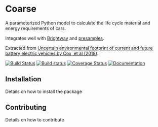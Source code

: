 # Coarse

A parameterized Python model to calculate the life cycle material and energy requirements of cars.

Integrates well with [Brightway](https://brightwaylca.org/) and [presamples](https://github.com/PascalLesage/brightway2-presamples).

Extracted from [Uncertain environmental footprint of current and future battery electric vehicles by Cox, et al (2018)](https://pubs.acs.org/doi/abs/10.1021/acs.est.8b00261).

[![Build Status](https://travis-ci.org/romainsacchi/coarse.svg?branch=master)](https://travis-ci.org/romainsacchi/coarse) [![Build status](https://ci.appveyor.com/api/projects/status/github/romainsacchi/coarse?svg=true)](https://ci.appveyor.com/project/romainsacchi/coarse) [![Coverage Status](https://coveralls.io/repos/github/romainsacchi/coarse/badge.svg?branch=master)](https://coveralls.io/github/romainsacchi/coarse?branch=master) [![Documentation](https://readthedocs.org/projects/coarse_lci/badge/?version=latest)](https://coarse-lci.readthedocs.io/en/latest/)

## Installation

Details on how to install the package

## Contributing

Details on how to contribute
